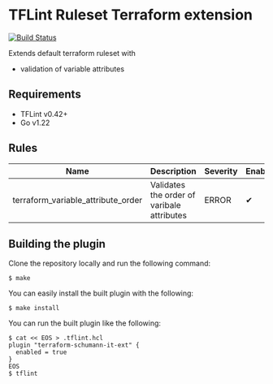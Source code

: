 # TFLint Ruleset Terraform extension
[![Build Status](https://github.com/schumann-it/tflint-ruleset-terraformn-ext/workflows/build/badge.svg?branch=main)](https://github.com/schumann-it/tflint-ruleset-terraformn-ext/actions)

Extends default terraform ruleset with
- validation of variable attributes

## Requirements

- TFLint v0.42+
- Go v1.22

## Rules

|Name| Description                                |Severity|Enabled|Link|
| --- |--------------------------------------------| --- | --- | --- |
|terraform_variable_attribute_order| Validates the order of varibale attributes |ERROR|✔||

## Building the plugin

Clone the repository locally and run the following command:

```
$ make
```

You can easily install the built plugin with the following:

```
$ make install
```

You can run the built plugin like the following:

```
$ cat << EOS > .tflint.hcl
plugin "terraform-schumann-it-ext" {
  enabled = true
}
EOS
$ tflint
```
